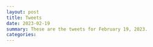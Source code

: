 ```yaml
---
layout: post
title: Tweets
date: 2023-02-19
summary: These are the tweets for February 19, 2023.
categories:
---
```


